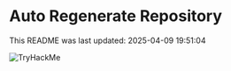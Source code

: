 # Auto Regenerate Repository

This README was last updated: 2025-04-09 19:51:04

 ![TryHackMe](https://tryhackme.com/badge/533634)